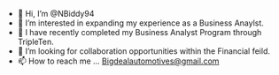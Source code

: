 - 👋 Hi, I’m @NBiddy94
- 👀 I’m interested in expanding my experience as a Business Anaylst.
- 🌱 I have recently completed my Business Analyst Program through TripleTen.
- 💞️ I’m looking for collaboration opportunities within the Financial feild.
- 📫 How to reach me ... Bigdealautomotives@gmail.com
<!---
NBiddy94/NBiddy94 is a ✨ special ✨ repository because its `README.md` (this file) appears on your GitHub profile.
You can click the Preview link to take a look at your changes.
--->
